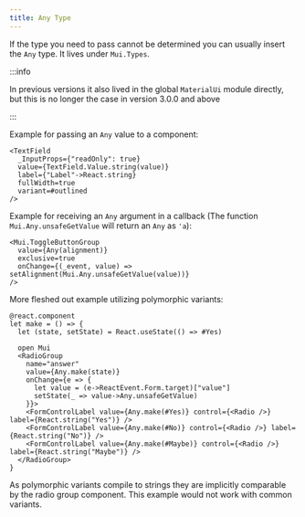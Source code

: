 ```yaml
---
title: Any Type
---
```


If the type you need to pass cannot be determined you can usually insert the
`Any` type. It lives under `Mui.Types`.

:::info

In previous versions it also lived in the global `MaterialUi` module directly,
but this is no longer the case in version 3.0.0 and above

:::

Example for passing an `Any` value to a component:

```rescript
<TextField
  _InputProps={"readOnly": true}
  value={TextField.Value.string(value)}
  label={"Label"->React.string}
  fullWidth=true
  variant=#outlined
/>
```

Example for receiving an `Any` argument in a callback (The function
`Mui.Any.unsafeGetValue` will return an `Any` as `'a`):

```rescript
<Mui.ToggleButtonGroup
  value={Any(alignment)}
  exclusive=true
  onChange={(_event, value) => setAlignment(Mui.Any.unsafeGetValue(value))}
/>
```

More fleshed out example utilizing polymorphic variants:

```rescript
@react.component
let make = () => {
  let (state, setState) = React.useState(() => #Yes)

  open Mui
  <RadioGroup
    name="answer"
    value={Any.make(state)}
    onChange={e => {
      let value = (e->ReactEvent.Form.target)["value"]
      setState(_ => value->Any.unsafeGetValue)
    }}>
    <FormControlLabel value={Any.make(#Yes)} control={<Radio />} label={React.string("Yes")} />
    <FormControlLabel value={Any.make(#No)} control={<Radio />} label={React.string("No")} />
    <FormControlLabel value={Any.make(#Maybe)} control={<Radio />} label={React.string("Maybe")} />
  </RadioGroup>
}
```

As polymorphic variants compile to strings they are implicitly comparable by the
radio group component. This example would not work with common variants.
